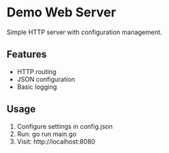 # Demo Web Server

Simple HTTP server with configuration management.

## Features
- HTTP routing
- JSON configuration
- Basic logging

## Usage
1. Configure settings in config.json
2. Run: go run main.go
3. Visit: http://localhost:8080
